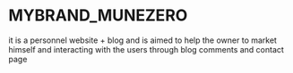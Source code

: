 # MYBRAND_MUNEZERO
it is a personnel website + blog and is aimed to help the owner to market himself and interacting with the users through blog comments and contact page
